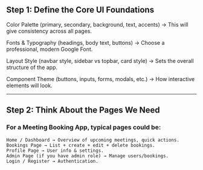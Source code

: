 ## Step 1: Define the Core UI Foundations

Color Palette (primary, secondary, background, text, accents)
    → This will give consistency across all pages.

Fonts & Typography (headings, body text, buttons)
    → Choose a professional, modern Google Font.

Layout Style (navbar style, sidebar vs topbar, card style)
    → Sets the overall structure of the app.

Component Theme (buttons, inputs, forms, modals, etc.)
    → How interactive elements will look.

-----------------------------------------------------------------------------

## Step 2: Think About the Pages We Need

### For a Meeting Booking App, typical pages could be:
    Home / Dashboard → Overview of upcoming meetings, quick actions.
    Bookings Page → List + create + edit + delete bookings.
    Profile Page → User info & settings.
    Admin Page (if you have admin role) → Manage users/bookings.
    Login / Register → Authentication.


